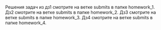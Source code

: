 Решения задач из дз1 смотрите на ветке submits в папке homework_1.
Дз2 смотрите на ветке submits в папке homework_2.
Дз3 смотрите на ветке submits в папке homework_3.
Дз4 смотрите на ветке submits в папке homework_4.
